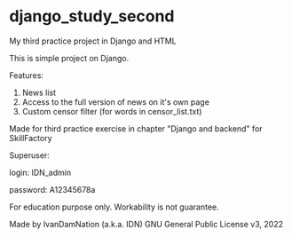 # django_study_second

My third practice project in Django and HTML

This is simple project on Django.

Features:
1) News list
2) Access to the full version of news on it's own page
3) Custom censor filter (for words in censor_list.txt)

Made for third practice exercise in chapter "Django and backend" for SkillFactory


Superuser:

login: IDN_admin

password: A12345678a


For education purpose only. Workability is not guarantee.

Made by IvanDamNation (a.k.a. IDN) GNU General Public License v3, 2022
